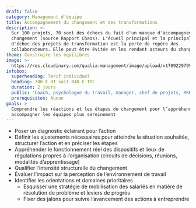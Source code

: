 ```yaml
---
draft: false
category: Management d’équipe
title: Accompagnement du changement et des transformations
description: >-
  Sur 100 projets, 70 sont des échecs du fait d'un manque d'accompagnement au
  changement (source Rapport Chaos). L'écueil principal et la principale cause
  d'échec des projets de transformation est la perte de repère des
  collaborateurs. Elle peut être évitée en les rendant acteurs du changement.
theme: Construire les équilibres
image: >-
  https://res.cloudinary.com/qualia-management/image/upload/v1709229799/cld-sample-2.jpg
infobox:
  superheading: Tarif individuel
  heading: 700 € HT soit 840 € TTC
  duration: 2 jours
  public: 'Coach, psychologue du travail, manager, chef de projets, RRH, consultant'
  prerequisites: Aucun
goals: >
  Comprendre les réactions et les étapes du changement pour l’appréhender et
  accompagner les équipes plus sereinement
---
```


* Poser un diagnostic éclairant pour l’action
* Définir les ajustements nécessaires pour atteindre la situation souhaitée, structurer l’action et en préciser les étapes
* Appréhender le fonctionnement réel des dispositifs et lieux de régulations propres à l’organisation (circuits de décisions, réunions, modalités d’apprentissage)
* Qualifier l’intensité structurelle du changement
* Évaluer l’impact sur la perception de l’environnement de travail
* Identifier les orientations et domaines prioritaires
  * Esquisser une stratégie de mobilisation des salariés en matière de résolution de problème et leviers de progrès
  * Fixer des jalons pour suivre l’avancement des actions à entreprendre
